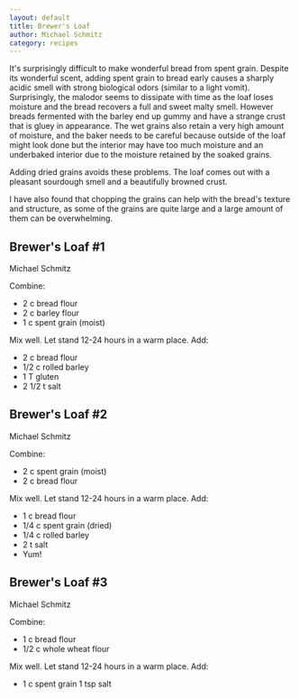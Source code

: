 ```yaml
---
layout: default
title: Brewer's Loaf
author: Michael Schmitz
category: recipes
---
```


It's surprisingly difficult to make wonderful bread from spent grain. Despite
its wonderful scent, adding spent grain to bread early causes a sharply acidic
smell with strong biological odors (similar to a light vomit). Surprisingly,
the malodor seems to dissipate with time as the loaf loses moisture and the
bread recovers a full and sweet malty smell. However breads fermented with the
barley end up gummy and have a strange crust that is gluey in appearance. The
wet grains also retain a very high amount of moisture, and the baker needs to
be careful because outside of the loaf might look done but the interior may
have too much moisture and an underbaked interior due to the moisture retained
by the soaked grains.

Adding dried grains avoids these problems. The loaf comes out with a pleasant
sourdough smell and a beautifully browned crust.

I have also found that chopping the grains can help with the bread's texture
and structure, as some of the grains are quite large and a large amount of them
can be overwhelming.

## Brewer's Loaf #1
Michael Schmitz

Combine:
 
* 2 c bread flour
* 2 c barley flour
* 1 c spent grain (moist)

Mix well. Let stand 12-24 hours in a warm place. Add:

* 2 c bread flour
* 1/2 c rolled barley
* 1 T gluten
* 2 1/2 t salt

## Brewer's Loaf #2
Michael Schmitz

Combine:

* 2 c spent grain (moist)
* 2 c bread flour

Mix well. Let stand 12-24 hours in a warm place. Add:

* 1 c bread flour
* 1/4 c spent grain (dried)
* 1/4 c rolled barley
* 2 t salt
* Yum!

## Brewer's Loaf #3
Michael Schmitz

Combine:

* 1 c bread flour
* 1/2 c whole wheat flour

Mix well. Let stand 12-24 hours in a warm place. Add:

* 1 c spent grain 1 tsp salt
